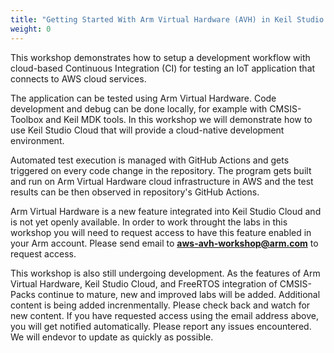 ```yaml
---
title: "Getting Started With Arm Virtual Hardware (AVH) in Keil Studio Cloud (KSC)"
weight: 0
---
```


This workshop demonstrates how to setup a development workflow with cloud-based Continuous Integration (CI) for testing an IoT application that connects to AWS cloud services.

The application can be tested using Arm Virtual Hardware. Code development and debug can be done locally, for example with CMSIS-Toolbox and Keil MDK tools. In this workshop we will demonstrate how to use Keil Studio Cloud that will provide a cloud-native development environment.

Automated test execution is managed with GitHub Actions and gets triggered on every code change in the repository. The program gets built and run on Arm Virtual Hardware cloud infrastructure in AWS and the test results can be then observed in repository's GitHub Actions.

Arm Virtual Hardware is a new feature integrated into Keil Studio Cloud and is not yet openly available. In order to work throught the labs in this workshop you will need to request access to have this feature enabled in your Arm account. Please send email to **aws-avh-workshop@arm.com** to request access.

This workshop is also still undergoing development. As the features of Arm Virtual Hardware, Keil Studio Cloud, and FreeRTOS integration of CMSIS-Packs continue to mature, new and improved labs will be added. Additional content is being added increnmentally. Please check back and watch for new content. If you have requested access using the email address above, you will get notified automatically. Please report any issues encountered. We will endevor to update as quickly as possible.  